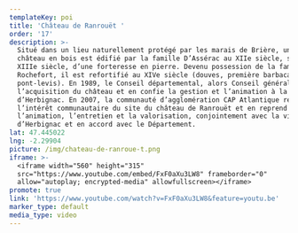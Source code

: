 ```yaml
---
templateKey: poi
title: 'Château de Ranrouët '
order: '17'
description: >-
  Situé dans un lieu naturellement protégé par les marais de Brière, un premier
  château en bois est édifié par la famille D’Assérac au XIIe siècle, suivi au
  XIIIe siècle, d’une forteresse en pierre. Devenu possession de la famille
  Rochefort, il est refortifié au XIVe siècle (douves, première barbacane,
  pont-levis). En 1989, le Conseil départemental, alors Conseil général, fait
  l’acquisition du château et en confie la gestion et l’animation à la ville
  d’Herbignac. En 2007, la communauté d’agglomération CAP Atlantique reconnaît
  l’intérêt communautaire du site du château de Ranrouët et en reprend
  l’animation, l’entretien et la valorisation, conjointement avec la ville
  d’Herbignac et en accord avec le Département.
lat: 47.445022
lng: -2.29904
picture: /img/chateau-de-ranroue-t.png
iframe: >-
  <iframe width="560" height="315"
  src="https://www.youtube.com/embed/FxF0aXu3LW8" frameborder="0"
  allow="autoplay; encrypted-media" allowfullscreen></iframe>
promote: true
link: 'https://www.youtube.com/watch?v=FxF0aXu3LW8&feature=youtu.be'
marker_type: default
media_type: video
---
```


